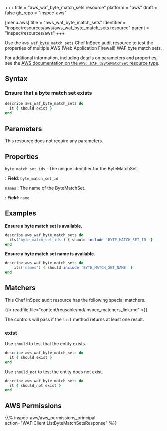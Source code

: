 +++
title = "aws_waf_byte_match_sets resource"
platform = "aws"
draft = false
gh_repo = "inspec-aws"

[menu.aws]
title = "aws_waf_byte_match_sets"
identifier = "inspec/resources/aws/aws_waf_byte_match_sets resource"
parent = "inspec/resources/aws"
+++

Use the `aws_waf_byte_match_sets` Chef InSpec audit resource to test the properties of multiple AWS (Web Application Firewall) WAF byte match sets.

For additional information, including details on parameters and properties, see the [AWS documentation on the `AWS::WAF::ByteMatchSet` resource type](https://docs.aws.amazon.com/AWSCloudFormation/latest/UserGuide/aws-resource-waf-bytematchset.html).

## Syntax

### Ensure that a byte match set exists

```ruby
describe aws_waf_byte_match_sets do
  it { should exist }
end
```

## Parameters

This resource does not require any parameters.

## Properties

`byte_match_set_ids`
: The unique identifier for the ByteMatchSet.

: **Field**: `byte_match_set_id`

`names`
: The name of the ByteMatchSet.

: **Field**: `name`

## Examples

**Ensure a byte match set is available.**

```ruby
describe aws_waf_byte_match_sets do
  its('byte_match_set_ids') { should include 'BYTE_MATCH_SET_ID' }
end
```

**Ensure a byte match set name is available.**

```ruby
describe aws_waf_byte_match_sets do
    its('names') { should include 'BYTE_MATCH_SET_NAME' }
end
```

## Matchers

This Chef InSpec audit resource has the following special matchers.

{{< readfile file="content/reusable/md/inspec_matchers_link.md" >}}

The controls will pass if the `list` method returns at least one result.

### exist

Use `should` to test that the entity exists.

```ruby
describe aws_waf_byte_match_sets do
  it { should exist }
end
```

Use `should_not` to test the entity does not exist.

```ruby
describe aws_waf_byte_match_sets do
  it { should_not exist }
end
```

## AWS Permissions

{{% inspec-aws/aws_permissions_principal action="WAF:Client:ListByteMatchSetsResponse" %}}
